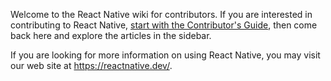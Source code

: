 Welcome to the React Native wiki for contributors. If you are interested in contributing to React Native, [start with the Contributor's Guide](https://github.com/facebook/react-native/blob/master/CONTRIBUTING.md), then come back here and explore the articles in the sidebar.

If you are looking for more information on using React Native, you may visit our web site at https://reactnative.dev/.
